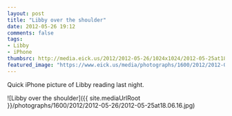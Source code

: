 ```yaml
---
layout: post
title: "Libby over the shoulder"
date: 2012-05-26 19:12
comments: false
tags: 
- Libby
- iPhone
thumbsrc: http://media.eick.us/2012/2012-05-26/1024x1024/2012-05-25at18.06.16.jpg
featured_image: "https://www.eick.us/media/photographs/1600/2012/2012-05-26/2012-05-25at18.06.16.jpg"
---
```

Quick iPhone picture of Libby reading last night.


![Libby over the shoulder]({{ site.mediaUrlRoot }}/photographs/1600/2012/2012-05-26/2012-05-25at18.06.16.jpg)

